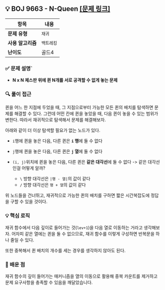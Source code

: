 ## 💡 BOJ 9663 - N-Queen [[문제 링크]](https://www.acmicpc.net/problem/9663)

| **항목** | **내용** |
| - | - |
| **문제 유형** | `재귀` |
| **사용 알고리즘** | `백트레킹` |
| **난이도** | 골드4 |

### ✅ **문제 설명**`
- **N x N 체스판 위에 퀸 N개를 서로 공격할 수 없게 놓는 문제**

### 🔍 **풀이 접근**
퀸을 어느 한 지점에 두었을 때, 그 지점으로부터 가능한 모든 퀸의 배치를 탐색하면 문제를 해결할 수 있다. 그런데 어떤 칸에 퀸을 놓았을 때, 다음 퀸이 놓을 수 있는 범위가 변한다. 따라서 재귀적으로 탐색해서 문제를 해결해보자.

아래와 같이 더 이상 탐색할 필요가 없는 노드가 있다.

- `i`행에 퀸을 놓은 다음, 다른 퀸은 **`i` 행**에 둘 수 없다 

- `j`행에 퀸을 놓은 다음, 다른 퀸은 **`j` 열**에 둘 수 없다

- `(i, j)`위치에 퀸을 놓은 다음, 다른 퀸은 **같은 대각선**에 둘 수 없다
  -> 같은 대각선인걸 어떻게 알까?
  - `\` 방향 대각선은 `|행 - 열|`의 값이 같다
  - `/` 방향 대각선은 `행 + 열`의 값이 같다
  
위 노드들을 건너뛰고, 재귀적으로 가능한 퀸의 배치를 구하면 짧은 시간복잡도에 정답을 구할 수 있을 것이다.

### 💡 **핵심 로직**
재귀 함수에서 다음 깊이로 들어가는 것(`lev+1`)을 다음 열로 이동하는 거라고 생각해보자. 어차피 같은 열에는 퀸을 둘 수 없으므로, 재귀 함수를 이렇게 구성하면 반복문을 하나 줄일 수 있다.

또한 중복해서 퀸 배치의 개수를 세는 경우를 생각하지 않아도 된다.

### 📌 배운 점
재귀 함수의 깊이 들어가는 매커니즘을 열의 이동으로 활용해 중복 카운트를 제거하고 문제 요구사항을 충족할 수 있음을 깨달았습니다.